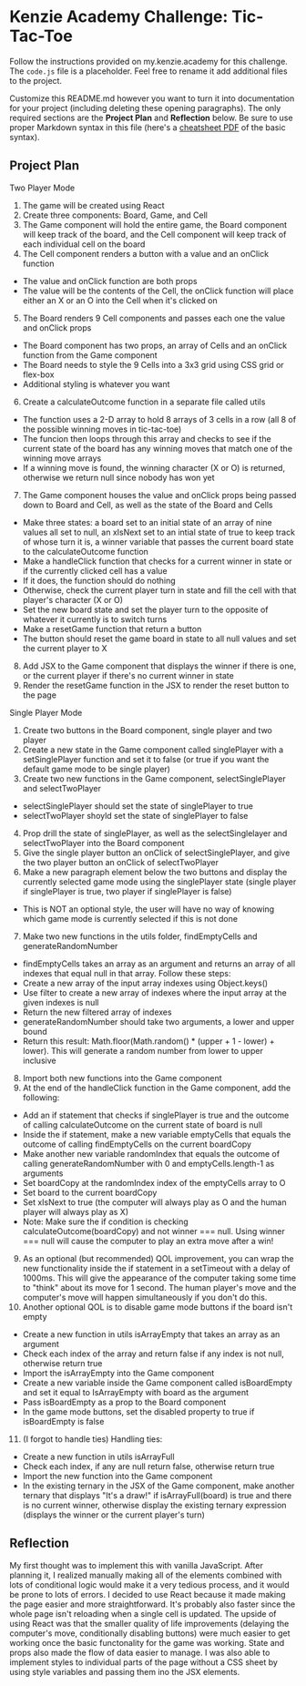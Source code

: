 # Kenzie Academy Challenge: Tic-Tac-Toe

Follow the instructions provided on my.kenzie.academy for this challenge. The `code.js` file is a placeholder. Feel free to rename it add additional files to the project.

Customize this README.md however you want to turn it into documentation for your project (including deleting these opening paragraphs). The only required sections are the **Project Plan** and **Reflection** below. Be sure to use proper Markdown syntax in this file (here's a [cheatsheet PDF](https://guides.github.com/pdfs/markdown-cheatsheet-online.pdf) of the basic syntax).

## Project Plan

Two Player Mode
1. The game will be created using React
2. Create three components: Board, Game, and Cell
3. The Game component will hold the entire game, the Board component will keep track of the board, and the Cell component will keep track of each individual cell on the board
4. The Cell component renders a button with a value and an onClick function
 - The value and onClick function are both props
 - The value will be the contents of the Cell, the onClick function will place either an X or an O into the Cell when it's clicked on
5. The Board renders 9 Cell components and passes each one the value and onClick props
 - The Board component has two props, an array of Cells and an onClick function from the Game component
 - The Board needs to style the 9 Cells into a 3x3 grid using CSS grid or flex-box
 - Additional styling is whatever you want
6. Create a calculateOutcome function in a separate file called utils
 - The function uses a 2-D array to hold 8 arrays of 3 cells in a row (all 8 of the possible winning moves in tic-tac-toe)
 - The funcion then loops through this array and checks to see if the current state of the board has any winning moves that match one of the winning move arrays
 - If a winning move is found, the winning character (X or O) is returned, otherwise we return null since nobody has won yet
7. The Game component houses the value and onClick props being passed down to Board and Cell, as well as the state of the Board and Cells
 - Make three states: a board set to an initial state of an array of nine values all set to null,
                      an xIsNext set to an intial state of true to keep track of whose turn it is,
                      a winner variable that passes the current board state to the calculateOutcome function
 - Make a handleClick function that checks for a current winner in state or if the currently clicked cell has a value
  - If it does, the function should do nothing
  - Otherwise, check the current player turn in state and fill the cell with that player's character (X or O)
  - Set the new board state and set the player turn to the opposite of whatever it currently is to switch turns
 - Make a resetGame function that return a button
  - The button should reset the game board in state to all null values and set the current player to X
8. Add JSX to the Game component that displays the winner if there is one, or the current player if there's no current winner in state
9. Render the resetGame function in the JSX to render the reset button to the page

Single Player Mode
1. Create two buttons in the Board component, single player and two player
2. Create a new state in the Game component called singlePlayer with a setSinglePlayer function and set it to false (or true if you want the default game mode to be single player)
3. Create two new functions in the Game component, selectSinglePlayer and selectTwoPlayer
 - selectSinglePlayer should set the state of singlePlayer to true
 - selectTwoPlayer shoyld set the state of singlePlayer to false
4. Prop drill the state of singlePlayer, as well as the selectSinglelayer and selectTwoPlayer into the Board component
5. Give the single player button an onClick of selectSinglePlayer, and give the two player button an onClick of selectTwoPlayer
6. Make a new paragraph element below the two buttons and display the currently selected game mode using the singlePlayer state (single player if singlePlayer is true, two player if singlePlayer is false)
 - This is NOT an optional style, the user will have no way of knowing which game mode is currently selected if this is not done
7. Make two new functions in the utils folder, findEmptyCells and generateRandomNumber
 - findEmptyCells takes an array as an argument and returns an array of all indexes that equal null in that array. Follow these steps: 
  - Create a new array of the input array indexes using Object.keys()
  - Use filter to create a new array of indexes where the input array at the given indexes is null
  - Return the new filtered array of indexes
- generateRandomNumber should take two arguments, a lower and upper bound
 - Return this result: Math.floor(Math.random() * (upper + 1 - lower) + lower). This will generate a random number from lower to upper inclusive
8. Import both new functions into the Game component
8. At the end of the handleClick function in the Game component, add the following:
 - Add an if statement that checks if singlePlayer is true and the outcome of calling calculateOutcome on the current state of board is null
 - Inside the if statement, make a new variable emptyCells that equals the outcome of calling findEmptyCells on the current boardCopy
 - Make another new variable randomIndex that equals the outcome of calling generateRandomNumber with 0 and emptyCells.length-1 as arguments
 - Set boardCopy at the randomIndex index of the emptyCells array to O
 - Set board to the current boardCopy
 - Set xIsNext to true (the computer will always play as O and the human player will always play as X)
 - Note: Make sure the if condition is checking calculateOutcome(boardCopy) and not winner === null. Using winner === null will cause the computer to play an extra move after a win!
9. As an optional (but recommended) QOL improvement, you can wrap the new functionality inside the if statement in a setTimeout with a delay of 1000ms. This will give the appearance of the computer taking some time to "think" about its move for 1 second. The human player's move and the computer's move will happen simultaneously if you don't do this.
10. Another optional QOL is to disable game mode buttons if the board isn't empty
 - Create a new function in utils isArrayEmpty that takes an array as an argument
  - Check each index of the array and return false if any index is not null, otherwise return true
- Import the isArrayEmpty into the Game component
- Create a new variable inside the Game component called isBoardEmpty and set it equal to IsArrayEmpty with board as the argument
- Pass isBoardEmpty as a prop to the Board component
- In the game mode buttons, set the disabled property to true if isBoardEmpty is false
11. (I forgot to handle ties) Handling ties:
 - Create a new function in utils isArrayFull
  - Check each index, if any are null return false, otherwise return true
 - Import the new function into the Game component
 - In the existing ternary in the JSX of the Game component, make another ternary that displays "It's a draw!" if isArrayFull(board) is true and there is no current winner, otherwise display the existing ternary expression (displays the winner or the current player's turn)

## Reflection

My first thought was to implement this with vanilla JavaScript. After planning it, I realized manually making all of the elements combined with lots of conditional logic would make it a very tedious process, and it would be prone to lots of errors. I decided to use React because it made making the page easier and more straightforward. It's probably also faster since the whole page isn't reloading when a single cell is updated. The upside of using React was that the smaller quality of life improvements (delaying the computer's move, conditionally disabling buttons) were much easier to get working once the basic functonality for the game was working. State and props also made the flow of data easier to manage. I was also able to implement styles to individual parts of the page without a CSS sheet by using style variables and passing them ino the JSX elements. 
